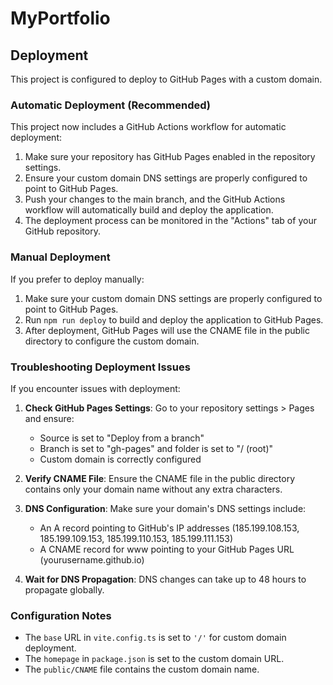 # MyPortfolio

## Deployment

This project is configured to deploy to GitHub Pages with a custom domain.

### Automatic Deployment (Recommended)

This project now includes a GitHub Actions workflow for automatic deployment:

1. Make sure your repository has GitHub Pages enabled in the repository settings.
2. Ensure your custom domain DNS settings are properly configured to point to GitHub Pages.
3. Push your changes to the main branch, and the GitHub Actions workflow will automatically build and deploy the application.
4. The deployment process can be monitored in the "Actions" tab of your GitHub repository.

### Manual Deployment

If you prefer to deploy manually:

1. Make sure your custom domain DNS settings are properly configured to point to GitHub Pages.
2. Run `npm run deploy` to build and deploy the application to GitHub Pages.
3. After deployment, GitHub Pages will use the CNAME file in the public directory to configure the custom domain.

### Troubleshooting Deployment Issues

If you encounter issues with deployment:

1. **Check GitHub Pages Settings**: Go to your repository settings > Pages and ensure:
   - Source is set to "Deploy from a branch"
   - Branch is set to "gh-pages" and folder is set to "/ (root)"
   - Custom domain is correctly configured

2. **Verify CNAME File**: Ensure the CNAME file in the public directory contains only your domain name without any extra characters.

3. **DNS Configuration**: Make sure your domain's DNS settings include:
   - An A record pointing to GitHub's IP addresses (185.199.108.153, 185.199.109.153, 185.199.110.153, 185.199.111.153)
   - A CNAME record for www pointing to your GitHub Pages URL (yourusername.github.io)

4. **Wait for DNS Propagation**: DNS changes can take up to 48 hours to propagate globally.

### Configuration Notes

- The `base` URL in `vite.config.ts` is set to `'/'` for custom domain deployment.
- The `homepage` in `package.json` is set to the custom domain URL.
- The `public/CNAME` file contains the custom domain name.
